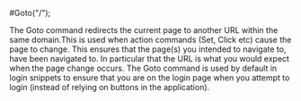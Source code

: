 #Goto("/");



The Goto command redirects the current page to another URL within the same domain.This is used when
action commands (Set, Click etc) cause the page to change. This ensures that the page(s) you intended to
navigate to, have been navigated to. In particular that the URL is what you would expect when the page change occurs.
The Goto  command is used by default in login snippets to ensure that you are on the login page when you
attempt to login (instead of relying on buttons in the application).